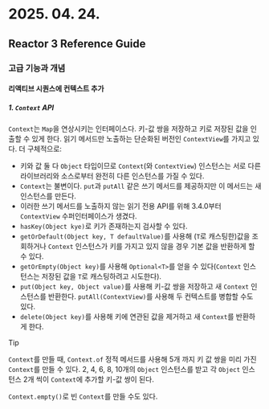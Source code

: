# 2025. 04. 24.

## Reactor 3 Reference Guide

### 고급 기능과 개념

#### 리액티브 시퀀스에 컨텍스트 추가

##### 1. `Context` API

`Context`는 `Map`을 연상시키는 인터페이스다. 키-값 쌍을 저장하고 키로 저장된 값을 인출할 수 있게 한다. 읽기 메서드만 노출하는 단순화된 버전인 `ContextView`를 가지고 있다. 더 구체적으로:

* 키와 값 둘 다 `Object` 타입이므로 `Context`(와 `ContextView`) 인스턴스는 서로 다른 라이브러리와 소스로부터 완전히 다른 인스턴스를 가질 수 있다.
* `Context`는 불변이다. `put`과 `putAll` 같은 쓰기 메서드를 제공하지만 이 메서드는 새 인스턴스를 만든다.
* 이러한 쓰기 메서드를 노출하지 않는 읽기 전용 API를 위해 3.4.0부터 `ContextView` 수퍼인터페이스가 생겼다.
* `hasKey(Object kye)`로 키가 존재하는지 검사할 수 있다.
* `getOrDefault(Object key, T defaultValue)`를 사용해 (`T`로 캐스팅한)값을 조회하거나 `Context` 인스턴스가 키를 가지고 있지 않을 경우 기본 값을 반환하게 할 수 있다.
* `getOrEmpty(Object key)`를 사용해 `Optional<T>`를 얻을 수 있다(`Context` 인스턴스는 저장된 값을 `T`로 캐스팅하려고 시도한다).
* `put(Object key, Object value)`를 사용해 키-값 쌍을 저장하고 새 `Context` 인스턴스를 반환한다. `putAll(ContextView)`를 사용해 두 컨텍스트를 병합할 수도 있다.
* `delete(Object key)`를 사용해 키에 연관된 값을 제거하고 새 `Context`를 반환하게 한다.

> [!TIP]
>
> `Context`를 만들 때, `Context.of` 정적 메서드를 사용해 5개 까지 키 값 쌍을 미리 가진 `Context`를 만들 수 있다. 2, 4, 6, 8, 10개의 `Object` 인스턴스를 받고 각 `Object` 인스턴스 2개 씩이 `Context`에 추가할 키-값 쌍이 된다.
>
> `Context.empty()`로 빈 `Context`를 만들 수도 있다.

